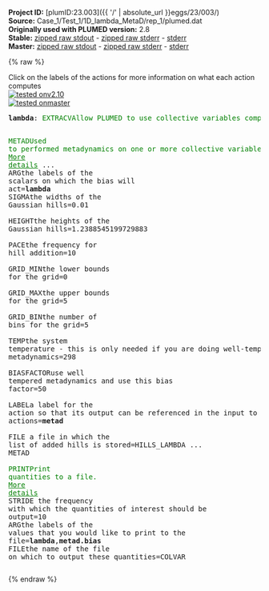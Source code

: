 **Project ID:** [plumID:23.003]({{ '/' | absolute_url }}eggs/23/003/)  
**Source:** Case_1/Test_1/1D_lambda_MetaD/rep_1/plumed.dat  
**Originally used with PLUMED version:** 2.8  
**Stable:** [zipped raw stdout](plumed.dat.plumed.stdout.txt.zip) - [zipped raw stderr](plumed.dat.plumed.stderr.txt.zip) - [stderr](plumed.dat.plumed.stderr)  
**Master:** [zipped raw stdout](plumed.dat.plumed_master.stdout.txt.zip) - [zipped raw stderr](plumed.dat.plumed_master.stderr.txt.zip) - [stderr](plumed.dat.plumed_master.stderr)  

{% raw %}
<div class="plumedpreheader">
<div class="headerInfo" id="value_details_data/Case_1/Test_1/1D_lambda_MetaD/rep_1/plumed.dat"> Click on the labels of the actions for more information on what each action computes </div>
<div class="containerBadge">
<div class="headerBadge"><a href="plumed.dat.plumed.stderr"><img src="https://img.shields.io/badge/v2.10-passing-green.svg" alt="tested onv2.10" /></a></div>
<div class="headerBadge"><a href="plumed.dat.plumed_master.stderr"><img src="https://img.shields.io/badge/master-passing-green.svg" alt="tested onmaster" /></a></div>
</div>
</div>
<pre class="plumedlisting">
<b name="data/Case_1/Test_1/1D_lambda_MetaD/rep_1/plumed.datlambda" onclick='showPath("data/Case_1/Test_1/1D_lambda_MetaD/rep_1/plumed.dat","data/Case_1/Test_1/1D_lambda_MetaD/rep_1/plumed.datlambda","data/Case_1/Test_1/1D_lambda_MetaD/rep_1/plumed.datlambda","brown")'>lambda</b>: <span class="plumedtooltip" style="color:green">EXTRACV<span class="right">Allow PLUMED to use collective variables computed in the MD engine. <a href="https://www.plumed.org/doc-master/user-doc/html/EXTRACV" style="color:green">More details</a><i></i></span></span> <span class="plumedtooltip">NAME<span class="right">name of the CV as computed by the MD engine<i></i></span></span>=lambda
  
<span style="display:none;" id="data/Case_1/Test_1/1D_lambda_MetaD/rep_1/plumed.datlambda">The EXTRACV action with label <b>lambda</b> calculates the following quantities:<table  align="center" frame="void" width="95%" cellpadding="5%"><tr><td width="5%"><b> Quantity </b>  </td><td><b> Description </b> </td></tr><tr><td width="5%">lambda.value</td><td>the value of the CV that was passed from the MD code to PLUMED</td></tr></table></span><span class="plumedtooltip" style="color:green">METAD<span class="right">Used to performed metadynamics on one or more collective variables. <a href="https://www.plumed.org/doc-master/user-doc/html/METAD" style="color:green">More details</a><i></i></span></span> ...
<span class="plumedtooltip">ARG<span class="right">the labels of the scalars on which the bias will act<i></i></span></span>=<b name="data/Case_1/Test_1/1D_lambda_MetaD/rep_1/plumed.datlambda">lambda</b>
<span class="plumedtooltip">SIGMA<span class="right">the widths of the Gaussian hills<i></i></span></span>=0.01     
<span class="plumedtooltip">HEIGHT<span class="right">the heights of the Gaussian hills<i></i></span></span>=1.2388545199729883   
<span class="plumedtooltip">PACE<span class="right">the frequency for hill addition<i></i></span></span>=10       
<span class="plumedtooltip">GRID_MIN<span class="right">the lower bounds for the grid<i></i></span></span>=0    
<span class="plumedtooltip">GRID_MAX<span class="right">the upper bounds for the grid<i></i></span></span>=5    
<span class="plumedtooltip">GRID_BIN<span class="right">the number of bins for the grid<i></i></span></span>=5    
<span class="plumedtooltip">TEMP<span class="right">the system temperature - this is only needed if you are doing well-tempered metadynamics<i></i></span></span>=298     
<span class="plumedtooltip">BIASFACTOR<span class="right">use well tempered metadynamics and use this bias factor<i></i></span></span>=50   
<span class="plumedtooltip">LABEL<span class="right">a label for the action so that its output can be referenced in the input to other actions<i></i></span></span>=<b name="data/Case_1/Test_1/1D_lambda_MetaD/rep_1/plumed.datmetad" onclick='showPath("data/Case_1/Test_1/1D_lambda_MetaD/rep_1/plumed.dat","data/Case_1/Test_1/1D_lambda_MetaD/rep_1/plumed.datmetad","data/Case_1/Test_1/1D_lambda_MetaD/rep_1/plumed.datmetad","brown")'>metad</b>   
<span class="plumedtooltip">FILE<span class="right"> a file in which the list of added hills is stored<i></i></span></span>=HILLS_LAMBDA
... METAD
<br/><span style="display:none;" id="data/Case_1/Test_1/1D_lambda_MetaD/rep_1/plumed.datmetad">The METAD action with label <b>metad</b> calculates the following quantities:<table  align="center" frame="void" width="95%" cellpadding="5%"><tr><td width="5%"><b> Quantity </b>  </td><td><b> Description </b> </td></tr><tr><td width="5%">metad.bias</td><td>the instantaneous value of the bias potential</td></tr></table></span><span class="plumedtooltip" style="color:green">PRINT<span class="right">Print quantities to a file. <a href="https://www.plumed.org/doc-master/user-doc/html/PRINT" style="color:green">More details</a><i></i></span></span> <span class="plumedtooltip">STRIDE<span class="right"> the frequency with which the quantities of interest should be output<i></i></span></span>=10 <span class="plumedtooltip">ARG<span class="right">the labels of the values that you would like to print to the file<i></i></span></span>=<b name="data/Case_1/Test_1/1D_lambda_MetaD/rep_1/plumed.datlambda">lambda</b>,<b name="data/Case_1/Test_1/1D_lambda_MetaD/rep_1/plumed.datmetad">metad.bias</b> <span class="plumedtooltip">FILE<span class="right">the name of the file on which to output these quantities<i></i></span></span>=COLVAR
</pre>
{% endraw %}
